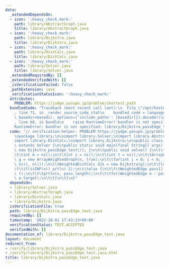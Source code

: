 ```yaml
---
data:
  _extendedDependsOn:
  - icon: ':heavy_check_mark:'
    path: library/AbstractGraph.java
    title: library/AbstractGraph.java
  - icon: ':heavy_check_mark:'
    path: library/Dijkstra.java
    title: library/Dijkstra.java
  - icon: ':heavy_check_mark:'
    path: library/DistCalc.java
    title: library/DistCalc.java
  - icon: ':heavy_check_mark:'
    path: library/Solver.java
    title: library/Solver.java
  _extendedRequiredBy: []
  _extendedVerifiedWith: []
  _isVerificationFailed: false
  _pathExtension: java
  _verificationStatusIcon: ':heavy_check_mark:'
  attributes:
    PROBLEM: https://judge.yosupo.jp/problem/shortest_path
  bundledCode: "Traceback (most recent call last):\n  File \"/opt/hostedtoolcache/Python/3.10.7/x64/lib/python3.10/site-packages/onlinejudge_verify/documentation/build.py\"\
    , line 71, in _render_source_code_stat\n    bundled_code = language.bundle(stat.path,\
    \ basedir=basedir, options={'include_paths': [basedir]}).decode()\n  File \"/opt/hostedtoolcache/Python/3.10.7/x64/lib/python3.10/site-packages/onlinejudge_verify/languages/user_defined.py\"\
    , line 68, in bundle\n    raise RuntimeError('bundler is not specified: {}'.format(str(path)))\n\
    RuntimeError: bundler is not specified: library/Dijkstra_passEdge_test.java\n"
  code: "// verification-helper: PROBLEM https://judge.yosupo.jp/problem/shortest_path\n\
    \npackage library;\n\nimport library.Solver;\nimport library.AbstractGraph;\n\
    import library.DistCalc;\nimport library.Dijkstra;\n\npublic class Dijkstra_passEdge_test\
    \ extends Solver {\n\tpublic static void main(final String[] args) { main(args,\
    \ new Dijkstra_passEdge_test()); }\n\n\tpublic void solve() {\n\t\tint n = ni();\n\
    \t\tint m = ni();\n\t\tint s = ni();\n\t\tint t = ni();\n\t\tArrayWeightedGraph\
    \ g = new ArrayWeightedGraph(n, true);\n\t\tfor(int i = 0; i < m; i ++) g.add(ni(),\
    \ ni(), nl());\n\t\tWeightedDistCalc djk = new Dijkstra(g);\n\t\tlong x = djk.dist(s)[t];\n\
    \t\tif(isINF(x)) prtln(-1);\n\t\telse {\n\t\t\tWeightedEdge pass[] = djk.passEdge(s,\
    \ t);\n\t\t\tprtln(x, pass.length);\n\t\t\tfor(WeightedEdge e : pass) prtln(e.source,\
    \ e.target);\n\t\t}\n\t}\n}"
  dependsOn:
  - library/Solver.java
  - library/AbstractGraph.java
  - library/DistCalc.java
  - library/Dijkstra.java
  isVerificationFile: true
  path: library/Dijkstra_passEdge_test.java
  requiredBy: []
  timestamp: '2022-10-01 17:43:23+09:00'
  verificationStatus: TEST_ACCEPTED
  verifiedWith: []
documentation_of: library/Dijkstra_passEdge_test.java
layout: document
redirect_from:
- /verify/library/Dijkstra_passEdge_test.java
- /verify/library/Dijkstra_passEdge_test.java.html
title: library/Dijkstra_passEdge_test.java
---
```

